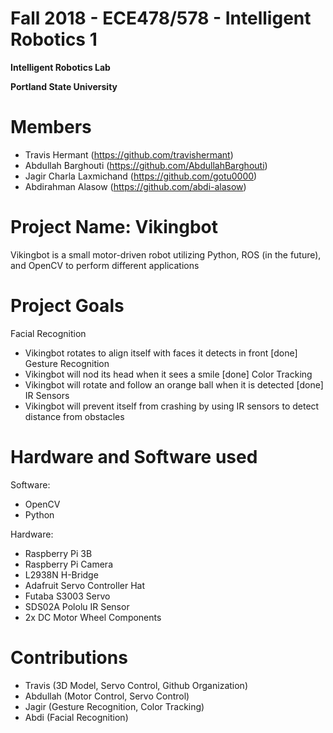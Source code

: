 # Fall 2018 - ECE478/578 - Intelligent Robotics 1
**Intelligent Robotics Lab**

**Portland State University**

# Members
- Travis Hermant (https://github.com/travishermant)
- Abdullah Barghouti (https://github.com/AbdullahBarghouti)
- Jagir Charla Laxmichand (https://github.com/gotu0000)
- Abdirahman Alasow (https://github.com/abdi-alasow)

# Project Name: Vikingbot

Vikingbot is a small motor-driven robot utilizing Python, ROS (in the future), and OpenCV to perform different applications
  
# Project Goals

Facial Recognition
- Vikingbot rotates to align itself with faces it detects in front [done]
Gesture Recognition
- Vikingbot will nod its head when it sees a smile [done]
Color Tracking
- Vikingbot will rotate and follow an orange ball when it is detected [done]
IR Sensors
- Vikingbot will prevent itself from crashing by using IR sensors to detect distance from obstacles

# Hardware and Software used

Software:
- OpenCV
- Python

Hardware: 
- Raspberry Pi 3B
- Raspberry Pi Camera
- L2938N H-Bridge
- Adafruit Servo Controller Hat
- Futaba S3003 Servo
- SDS02A Pololu IR Sensor
- 2x DC Motor Wheel Components

# Contributions
- Travis (3D Model, Servo Control, Github Organization)
- Abdullah (Motor Control, Servo Control)
- Jagir (Gesture Recognition, Color Tracking)
- Abdi (Facial Recognition)
